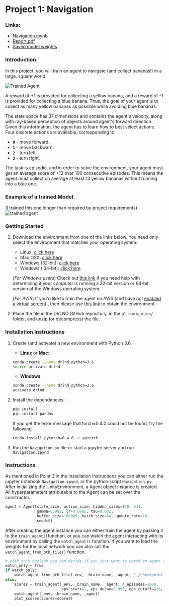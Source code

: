 [//]: # (Image References)

[image1]: https://user-images.githubusercontent.com/10624937/42135619-d90f2f28-7d12-11e8-8823-82b970a54d7e.gif "Trained Agent"

# Project 1: Navigation

### Links:

- [Navigation.ipynb](./Navigation.ipynb)
- [Report.pdf](./docs/Report.pdf)
- [Saved model weights](checkpoint.pth)

### Introduction

In this project, you will train an agent to navigate (and collect bananas!) in a large, square world.

![Trained Agent][image1]

A reward of +1 is provided for collecting a yellow banana, and a reward of -1 is provided for collecting a blue banana.
Thus, the goal of your agent is to collect as many yellow bananas as possible while avoiding blue bananas.

The state space has 37 dimensions and contains the agent's velocity, along with ray-based perception of objects around
agent's forward direction. Given this information, the agent has to learn how to best select actions. Four discrete
actions are available, corresponding to:

- **`0`** - move forward.
- **`1`** - move backward.
- **`2`** - turn left.
- **`3`** - turn right.

The task is episodic, and in order to solve the environment, your agent must get an average score of +13 over 100
consecutive episodes. This means the agent must collect on average at least 13 yellow bananas without running into a
blue one.

### Example of a trained Model

(I trained this one longer than required by project requirements)
![trained agent](docs/assets/trained-agent.gif)

### Getting Started

1. Download the environment from one of the links below. You need only select the environment that matches your
   operating system:
    - Linux: [click here](https://s3-us-west-1.amazonaws.com/udacity-drlnd/P1/Banana/Banana_Linux.zip)
    - Mac OSX: [click here](https://s3-us-west-1.amazonaws.com/udacity-drlnd/P1/Banana/Banana.app.zip)
    - Windows (32-bit): [click here](https://s3-us-west-1.amazonaws.com/udacity-drlnd/P1/Banana/Banana_Windows_x86.zip)
    - Windows (
      64-bit): [click here](https://s3-us-west-1.amazonaws.com/udacity-drlnd/P1/Banana/Banana_Windows_x86_64.zip)

   (_For Windows users_) Check
   out [this link](https://support.microsoft.com/en-us/help/827218/how-to-determine-whether-a-computer-is-running-a-32-bit-version-or-64)
   if you need help with determining if your computer is running a 32-bit version or 64-bit version of the Windows
   operating system.

   (_For AWS_) If you'd like to train the agent on AWS (and have
   not [enabled a virtual screen](https://github.com/Unity-Technologies/ml-agents/blob/master/docs/Training-on-Amazon-Web-Service.md))
   , then please use [this link](https://s3-us-west-1.amazonaws.com/udacity-drlnd/P1/Banana/Banana_Linux_NoVis.zip) to
   obtain the environment.

2. Place the file in the DRLND GitHub repository, in the `p1_navigation/` folder, and unzip (or decompress) the file.

### Installation Instructions

1. Create (and activate) a new environment with Python 3.6.

    - __Linux__ or __Mac__:
   ```bash
   conda create --name drlnd python=3.6
   source activate drlnd
   ```
    - __Windows__:
   ```bash
   conda create --name drlnd python=3.6 
   activate drlnd
   ``` 
2. Install the dependencies:
   ```bash 
   pip install .
   pip install pandas
   ```
   If you get the error message that torch=0.4.0 could not be found, try the following
   ```bash
   conda install pytorch=0.4.0 -c pytorch
   ```

3. Run the `Navigation.py` file or start a jupyter server and run `Navigation.ipynd`

### Instructions

As mentioned in Point 3 in the Installation Instructions you can either run the jupyter notebook `Navigation.ipynd`, or
the python script `Navigation.py`. After initializing the UnityEnvironment, a Agent object instance is created. All
hyperparameters attributable to the Agent can be set over the constructor.

```python
agent = Agent(state_size, action_size, hidden_sizes=[70, 64],
              gamma=0.992, lr=0.0005, tau=0.002,
              buffer_size=100000, batch_size=64, update_rate=10,
              seed=0)
```

After creating the agent instance you can either train the agent by passing it to the
`train_agent()`function, or you can watch the agent interacting with its environment by calling the `watch_agent()`
function. If you want to load the weights for the local network you can also call the `watch_agent_from_pth_file()`
function.

```python
# with this boolean you can decide if you just want to watch an agent or train the agent yourself
watch_only = True
if watch_only:
    watch_agent_from_pth_file(_env, _brain_name, _agent, './checkpoint.pth')
else:
    scores = train_agent(_env, _brain_name, _agent, n_episodes=1000,
                         eps_start=1, eps_decay=0.995, eps_cutoff=420, eps_end=0.01)
    watch_agent(_env, _brain_name, _agent)
    plot_scores(scores=scores)
```

